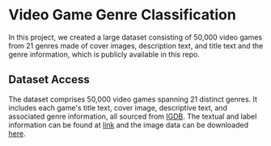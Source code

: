 # Video Game Genre Classification

In this project, we created a large dataset consisting of 50,000 video games from 21 genres made of cover images,
description text, and title text and the genre information, which is publicly available in this repo.

## Dataset Access
The dataset comprises 50,000 video games spanning 21 distinct genres. It includes each game's title text, cover image, descriptive text, and associated genre information, all sourced from [IGDB](http://igdb.com). The textual and label information can be found at [link](https://github.com/yuhangjiang22/video-game-genre-classificaion/blob/main/Dataset.csv) and the image data can be downloaded [here](https://drive.google.com/file/d/1IQTUygonZ4aTPTXrtAGFm1UFFQFPF2Tf/view?usp=sharing).
